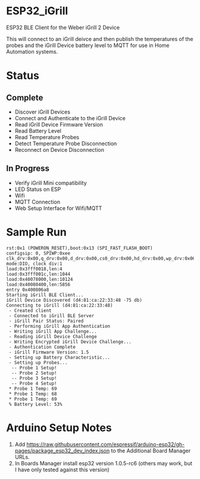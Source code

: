 # ESP32_iGrill
ESP32 BLE Client for the Weber iGrill 2 Device

This will connect to an iGrill deivce and then publish the temperatures of the probes and the iGrill Device battery level to MQTT for use in Home Automation systems.

# Status
## Complete
* Discover iGrill Devices
* Connect and Authenticate to the iGrill Device
* Read iGrill Device Firmware Version
* Read Battery Level
* Read Temperature Probes
* Detect Temperature Probe Disconnection
* Reconnect on Device Disconnection
## In Progress
* Verify iGrill Mini compatibility
* LED Status on ESP
* Wifi
* MQTT Connection
* Web Setup Interface for Wifi/MQTT

# Sample Run
```
rst:0x1 (POWERON_RESET),boot:0x13 (SPI_FAST_FLASH_BOOT)
configsip: 0, SPIWP:0xee
clk_drv:0x00,q_drv:0x00,d_drv:0x00,cs0_drv:0x00,hd_drv:0x00,wp_drv:0x00
mode:DIO, clock div:1
load:0x3fff0018,len:4
load:0x3fff001c,len:1044
load:0x40078000,len:10124
load:0x40080400,len:5856
entry 0x400806a8
Starting iGrill BLE Client...
iGrill Device Discovered (d4:81:ca:22:33:48 -75 db)
Connecting to iGrill (d4:81:ca:22:33:48)
 - Created client
 - Connected to iGrill BLE Server
 - iGrill Pair Status: Paired
 - Performing iGrill App Authentication
 - Writing iGrill App Challenge...
 - Reading iGrill Device Challenge
 - Writing Encrypted iGrill Device Challenge...
 - Authentication Complete
 - iGrill Firmware Version: 1.5
 - Setting up Battery Characteristic...
 - Setting up Probes...
  -- Probe 1 Setup!
  -- Probe 2 Setup!
  -- Probe 3 Setup!
  -- Probe 4 Setup!
 * Probe 1 Temp: 69
 * Probe 1 Temp: 68
 * Probe 1 Temp: 69
 % Battery Level: 53%
```

# Arduino Setup Notes
1. Add https://raw.githubusercontent.com/espressif/arduino-esp32/gh-pages/package_esp32_dev_index.json to the Additional Board Manager URLs.
2. In Boards Manager install esp32 version 1.0.5-rc6 (others may work, but I have only tested against this version)
